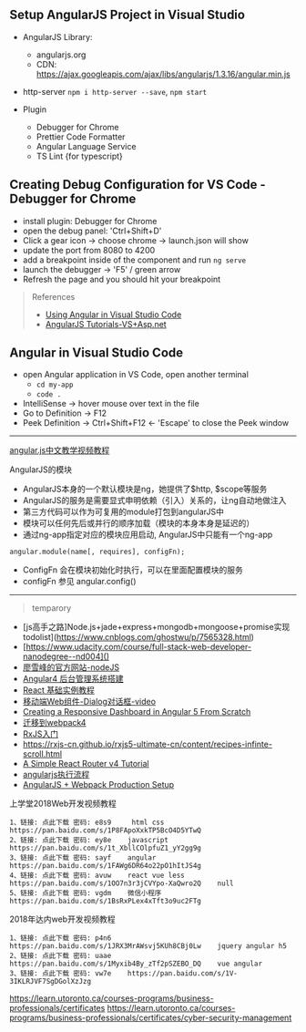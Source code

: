 ## Setup AngularJS Project in Visual Studio

- AngularJS Library:
    - angularjs.org
    - CDN: https://ajax.googleapis.com/ajax/libs/angularjs/1.3.16/angular.min.js
- http-server
  `npm i http-server --save`, `npm start`

- Plugin
    - Debugger for Chrome
    - Prettier Code Formatter
    - Angular Language Service
    - TS Lint {for typescript}

## Creating Debug Configuration for VS Code - Debugger for Chrome

- install plugin: Debugger for Chrome
- open the debug panel: 'Ctrl+Shift+D'
- Click a gear icon -> choose chrome -> launch.json will show
- update the port from 8080 to 4200
- add a breakpoint inside of the component and run `ng serve`
- launch the debugger -> 'F5' / green arrow
- Refresh the page and you should hit your breakpoint

> References
> - [Using Angular in Visual Studio Code](https://code.visualstudio.com/docs/nodejs/angular-tutorial)
> - [AngularJS Tutorials-VS+Asp.net](http://www.tutorialsteacher.com/angularjs/angularjs-development-environment)


## Angular in Visual Studio Code

- open Angular application in VS Code, open another terminal
    - `cd my-app`
    - `code .`
- IntelliSense  ->  hover mouse over text in the file
- Go to Definition -> F12
- Peek Definition  -> Ctrl+Shift+F12  <- 'Escape' to close the Peek window

------------

[angular.js中文教学视频教程](http://www.php.cn/course/644.html)

AngularJS的模块

- AngularJS本身的一个默认模块是ng，她提供了$http, $scope等服务
- AngularJS的服务是需要显式申明依赖（引入）关系的，让ng自动地做注入
- 第三方代码可以作为可复用的module打包到angularJS中
- 模块可以任何先后或并行的顺序加载（模块的本身本身是延迟的）
- 通过ng-app指定对应的模块应用启动, AngularJS中只能有一个ng-app

`angular.module(name[, requires], configFn);`

- ConfigFn 会在模块初始化时执行，可以在里面配置模块的服务
- configFn 参见 angular.config()

------------

> temparory

- [js高手之路]Node.js+jade+express+mongodb+mongoose+promise实现todolist](https://www.cnblogs.com/ghostwu/p/7565328.html)
- [https://www.udacity.com/course/full-stack-web-developer-nanodegree--nd004]()
- [廖雪峰的官方网站-nodeJS](https://www.liaoxuefeng.com/wiki/001434446689867b27157e896e74d51a89c25cc8b43bdb3000/001434501245426ad4b91f2b880464ba876a8e3043fc8ef000)
- [Angular4 后台管理系统搭建](http://www.cnblogs.com/Vetkdf/p/7080893.html)
- [React 基础实例教程](https://www.cnblogs.com/imwtr/p/6278968.html)
- [移动端Web组件-Dialog对话框-video](https://www.imooc.com/learn/709)
- [Creating a Responsive Dashboard in Angular 5 From Scratch](https://medium.com/@nima_ap/creating-a-responsive-dashboard-in-angular-5-from-scratch-147f6a493d9e)
- [迁移到webpack4](https://blog.csdn.net/github_36487770/article/details/80228147#comments)
- [RxJS入门](https://blog.csdn.net/tianjun2012/article/details/51351823)
- https://rxjs-cn.github.io/rxjs5-ultimate-cn/content/recipes-infinte-scroll.html
- [A Simple React Router v4 Tutorial](https://medium.com/@pshrmn/a-simple-react-router-v4-tutorial-7f23ff27adf)
- [angularjs执行流程](https://www.cnblogs.com/Leo_wl/p/3771304.html)
- [AngularJS + Webpack Production Setup](https://www.cnblogs.com/Answer1215/p/4796048.html)


上学堂2018Web开发视频教程

```
1、链接: 点此下载 密码: e8s9     html css       https://pan.baidu.com/s/1P8FApoXxkTP5BcO4D5YTwQ
2、链接: 点此下载 密码: ey8e    javascript      https://pan.baidu.com/s/1t_XbllCOlpfuZ1_yY2gg9g
3、链接: 点此下载 密码: sayf    angular         https://pan.baidu.com/s/1FAWg6DR64o22pO1hItJS4g
4、链接: 点此下载 密码: avuw    react vue less  https://pan.baidu.com/s/1OO7n3r3jCVYpo-XaQwro2Q    null
5、链接: 点此下载 密码: vgdm    微信小程序      https://pan.baidu.com/s/1BsRxPLex4xTft3o9uc2FTg
```

2018年达内web开发视频教程

```
1、链接: 点此下载 密码: p4n6    https://pan.baidu.com/s/1JRX3MrAWsvj5KUh8CBj0Lw    jquery angular h5
2、链接: 点此下载 密码: uaae    https://pan.baidu.com/s/1Myxib4By_zTf2pSZEBO_DQ    vue angular 
3、链接: 点此下载 密码: vw7e    https://pan.baidu.com/s/1V-3IKLRJVF7SgDGolXzJzg
```

https://learn.utoronto.ca/courses-programs/business-professionals/certificates
https://learn.utoronto.ca/courses-programs/business-professionals/certificates/cyber-security-management
